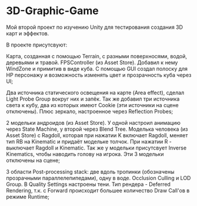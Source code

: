 # 3D-Graphic-Game
Мой второй проект по изучению Unity для тестирования создания 3D карт и эффектов.

В проекте присутсвуют:

Карта, созданная с помощью Terrain, с разными поверхносями, водой, деревьями и травой.
FPSController (из Asset Store). Добавил к нему WindZone и примитив в виде куба. С помощью GUI создал полоску для HP персонажу и возможность изменять цвет и прозрачность куба через UI;

Два источника статического освещения на карте (Area effect), сделал Light Probe Group вокруг них и запёк. Так же добавил три источника света к кубу, два из которых имеют Cookie (эти источники на сцене отключены). Плюс зеркало, настроенное через Reflection Probes;

2 модельки андроидов (из Asset Store). У одной настроил анимацию через State Machine, у второй через Blend Tree. Моделька человека (из Asset Store) с Ragdoll, которая при нажатии K включает Ragdoll, меняет тип RB на Kinematic и придаёт модельке толчок. При нажатии R - выключает Ragdoll и Kinematic. Так же у модельки присутсвует Inverse Kinematics, чтобы наводить голову на игрока. Эти 3 модельки отключены на сцене; 

3 области Post-processing stack: две вдоль тропинки (обозначены прозрачными параллелепипедами), одну в воде.
Occlusion Culling и LOD Group. В Quality Settings настроены тени.
Тип рендера - Deferred Rendering, т.к. с Forward происходит большее количество Draw Call'ов в режиме Runtime;
